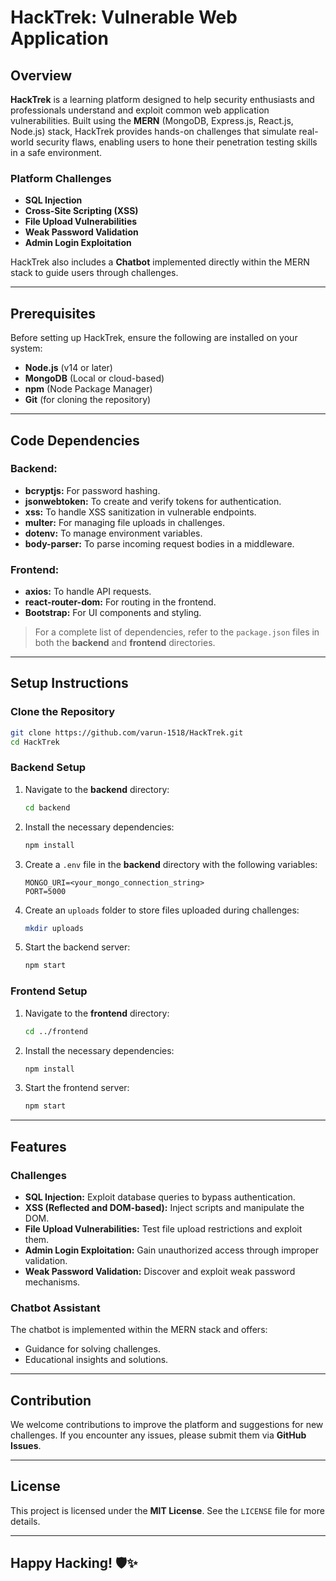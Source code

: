 
# **HackTrek: Vulnerable Web Application**

## **Overview**  
**HackTrek** is a learning platform designed to help security enthusiasts and professionals understand and exploit common web application vulnerabilities. Built using the **MERN** (MongoDB, Express.js, React.js, Node.js) stack, HackTrek provides hands-on challenges that simulate real-world security flaws, enabling users to hone their penetration testing skills in a safe environment.  

### **Platform Challenges**  
- **SQL Injection**  
- **Cross-Site Scripting (XSS)**  
- **File Upload Vulnerabilities**  
- **Weak Password Validation**  
- **Admin Login Exploitation**  

HackTrek also includes a **Chatbot** implemented directly within the MERN stack to guide users through challenges.  

---

## **Prerequisites**  
Before setting up HackTrek, ensure the following are installed on your system:  
- **Node.js** (v14 or later)  
- **MongoDB** (Local or cloud-based)  
- **npm** (Node Package Manager)  
- **Git** (for cloning the repository)  

---

## **Code Dependencies**  
### **Backend:**  
- **bcryptjs:** For password hashing.  
- **jsonwebtoken:** To create and verify tokens for authentication.  
- **xss:** To handle XSS sanitization in vulnerable endpoints.  
- **multer:** For managing file uploads in challenges.  
- **dotenv:** To manage environment variables.  
- **body-parser:** To parse incoming request bodies in a middleware.  

### **Frontend:**  
- **axios:** To handle API requests.  
- **react-router-dom:** For routing in the frontend.  
- **Bootstrap:** For UI components and styling.  

> For a complete list of dependencies, refer to the `package.json` files in both the **backend** and **frontend** directories.

---

## **Setup Instructions**  

### **Clone the Repository**  
```bash
git clone https://github.com/varun-1518/HackTrek.git
cd HackTrek
```

### **Backend Setup**  
1. Navigate to the **backend** directory:  
   ```bash
   cd backend
   ```
2. Install the necessary dependencies:  
   ```bash
   npm install
   ```
3. Create a `.env` file in the **backend** directory with the following variables:  
   ```plaintext
   MONGO_URI=<your_mongo_connection_string>
   PORT=5000
   ```
4. Create an `uploads` folder to store files uploaded during challenges:  
   ```bash
   mkdir uploads
   ```
5. Start the backend server:  
   ```bash
   npm start
   ```

### **Frontend Setup**  
1. Navigate to the **frontend** directory:  
   ```bash
   cd ../frontend
   ```
2. Install the necessary dependencies:  
   ```bash
   npm install
   ```
3. Start the frontend server:  
   ```bash
   npm start
   ```

---

## **Features**  

### **Challenges**  
- **SQL Injection:** Exploit database queries to bypass authentication.  
- **XSS (Reflected and DOM-based):** Inject scripts and manipulate the DOM.  
- **File Upload Vulnerabilities:** Test file upload restrictions and exploit them.  
- **Admin Login Exploitation:** Gain unauthorized access through improper validation.  
- **Weak Password Validation:** Discover and exploit weak password mechanisms.  

### **Chatbot Assistant**  
The chatbot is implemented within the MERN stack and offers:  
- Guidance for solving challenges.  
- Educational insights and solutions.  

---

## **Contribution**  
We welcome contributions to improve the platform and suggestions for new challenges. If you encounter any issues, please submit them via **GitHub Issues**.

---

## **License**  
This project is licensed under the **MIT License**. See the `LICENSE` file for more details.  

---

## **Happy Hacking!** 🛡️✨  
